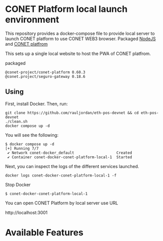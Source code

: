 # CONET Platform local launch environment

This repository provides a docker-compose file to provide local server to launch CONET platform to use CONET WEB3 browser. Packaged [NodeJS](https://nodejs.org/en) and [CONET platfrom](https://github.com/CoNET-project/seguro-platform) 

This sets up a single local website to host the PWA of CONET platfrom.

packaged
```
@conet-project/conet-platform 0.60.3
@conet.project/seguro-gateway 0.18.6
```


## Using

First, install Docker. Then, run:

```
git clone https://github.com/rauljordan/eth-pos-devnet && cd eth-pos-devnet
./clean.sh
docker compose up -d
```

You will see the following:

```
$ docker compose up -d
[+] Running 7/7
 ✔ Network conet-docker_default                   Created 
 ✔ Container conet-docker-conet-platform-local-1  Started
```

Next, you can inspect the logs of the different services launched. 

```
docker logs conet-docker-conet-platform-local-1 -f
```

Stop Docker

```
$ conet-docker-conet-platform-local-1
```

You can open CONET Platform by local server use URL

http://localhost:3001

# Available Features

